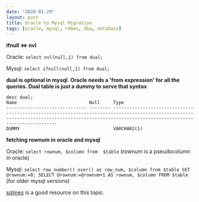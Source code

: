 ```yaml
---
date: "2020-01-29"
layout: post
title: Oracle to Mysql Migration 
tags: [oracle, mysql, rdbms, dba, database]
---
```


**ifnull <=> nvl**

Oracle: ```select nvl(null,1) from dual;```

Mysql: ```select ifnull(null,1) from dual;```

**dual is optional in mysql. Oracle needs a 'from expression' for all the queries. Dual table is just a dummy to serve that syntax**

```
desc dual;
Name                           Null     Type                                                                                                                                                                                          
------------------------------ -------- --------------------------------------------------------------------------------------------------------------------------------------------------------------------------------------------- 
DUMMY                                   VARCHAR2(1)
```

**fetching rownum in oracle and mysql**

Oracle: ```select rownum, $column from  $table``` (rownum is a pseudocolumn in oracle)

Mysql: ```select row_number() over() as row_num, $column from $table
          SET @rownum:=0; SELECT @rownum:=@rownum+1 AS rownum, $column FROM $table``` (for older mysql versions)


[sqlines](http://www.sqlines.com/oracle-to-mysql) is a good resource on this topic.
